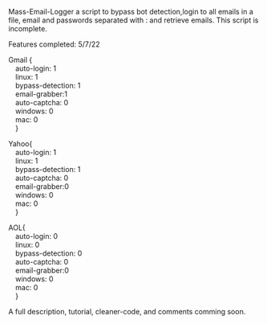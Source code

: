 Mass-Email-Logger
a script to bypass bot detection,login to all emails in a file, email and passwords separated with : and retrieve emails. This script is incomplete.

Features completed: 5/7/22

Gmail {<br>
  &emsp;auto-login: 1<br>
  &emsp;linux: 1<br>
  &emsp;bypass-detection: 1<br>
  &emsp;email-grabber:1<br>
  &emsp;auto-captcha: 0<br>
  &emsp;windows: 0<br>
  &emsp;mac: 0<br>
  &emsp;}<br>
  
Yahoo{<br>
  &emsp;auto-login: 1<br>
  &emsp;linux: 1<br>
  &emsp;bypass-detection: 1<br>
  &emsp;auto-captcha: 0<br>
  &emsp;email-grabber:0<br>
  &emsp;windows: 0<br>
  &emsp;mac: 0<br>
  &emsp;}<br>
  
AOL{<br>
  &emsp;auto-login: 0<br>
  &emsp;linux: 0<br>
  &emsp;bypass-detection: 0<br>
  &emsp;auto-captcha: 0<br>
  &emsp;email-grabber:0<br>
  &emsp;windows: 0<br>
  &emsp;mac: 0<br>
  &emsp;}<br>
  
A full description, tutorial, cleaner-code, and comments comming soon.
